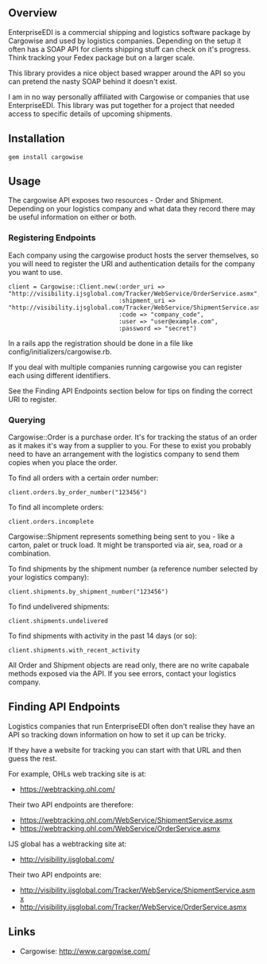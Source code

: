 ## Overview

EnterpriseEDI is a commercial shipping and logistics software package by
Cargowise and used by logistics companies. Depending on the setup it often has
a SOAP API for clients shipping stuff can check on it's progress. Think
tracking your Fedex package but on a larger scale.

This library provides a nice object based wrapper around the API so you can
pretend the nasty SOAP behind it doesn't exist.

I am in no way personally affiliated with Cargowise or companies that use
EnterpriseEDI. This library was put together for a project that needed access
to specific details of upcoming shipments.

## Installation

    gem install cargowise

## Usage

The cargowise API exposes two resources - Order and Shipment. Depending on your
logistics company and what data they record there may be useful information on
either or both.

### Registering Endpoints

Each company using the cargowise product hosts the server themselves, so you will
need to register the URI and authentication details for the company you want to use.

    client = Cargowise::Client.new(:order_uri => "http://visibility.ijsglobal.com/Tracker/WebService/OrderService.asmx",
                                   :shipment_uri => "http://visibility.ijsglobal.com/Tracker/WebService/ShipmentService.asmx",
                                   :code => "company_code",
                                   :user => "user@example.com",
                                   :password => "secret")

In a rails app the registration should be done in a file like
config/initializers/cargowise.rb.

If you deal with multiple companies running cargowise you can register each using
different identifiers.

See the Finding API Endpoints section below for tips on finding the correct URI
to register.

### Querying

Cargowise::Order is a purchase order. It's for tracking the status of an order
as it makes it's way from a supplier to you. For these to exist you probably need to
have an arrangement with the logistics company to send them copies when you place
the order.

To find all orders with a certain order number:

    client.orders.by_order_number("123456")

To find all incomplete orders:

    client.orders.incomplete

Cargowise::Shipment represents something being sent to you - like a carton,
palet or truck load. It might be transported via air, sea, road or a combination.

To find shipments by the shipment number (a reference number selected by your logistics
company):

    client.shipments.by_shipment_number("123456")

To find undelivered shipments:

    client.shipments.undelivered

To find shipments with activity in the past 14 days (or so):

    client.shipments.with_recent_activity

All Order and Shipment objects are read only, there are no write capabale
methods exposed via the API. If you see errors, contact your logistics company.

## Finding API Endpoints

Logistics companies that run EnterpriseEDI often don't realise they have an API
so tracking down information on how to set it up can be tricky.

If they have a website for tracking you can start with that URL and then guess
the rest.

For example, OHLs web tracking site is at:

* https://webtracking.ohl.com/

Their two API endpoints are therefore:

* https://webtracking.ohl.com/WebService/ShipmentService.asmx
* https://webtracking.ohl.com/WebService/OrderService.asmx

IJS global has a webtracking site at:

* http://visibility.ijsglobal.com/

Their two API endpoints are:

* http://visibility.ijsglobal.com/Tracker/WebService/ShipmentService.asmx
* http://visibility.ijsglobal.com/Tracker/WebService/OrderService.asmx

## Links

* Cargowise: http://www.cargowise.com/
